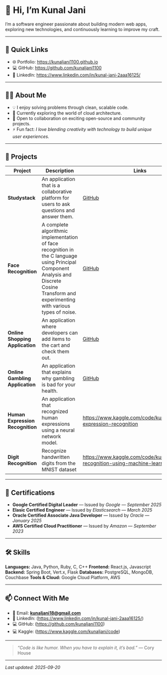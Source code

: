 # 👋 Hi, I’m Kunal Jani

I’m a software engineer passionate about building modern web apps, exploring new technologies, and continuously learning to improve my craft.  

---

## 🔗 Quick Links

- 🌐 Portfolio: https://kunaljani1100.github.io
- 💻 GitHub: https://github.com/kunaljani1100
- 🔗 LinkedIn: https://www.linkedin.com/in/kunal-jani-2aaa16125/

---

## 👨‍💻 About Me

- 💡 I enjoy solving problems through clean, scalable code.  
- 🌱 Currently exploring the world of cloud architecture.  
- 🤝 Open to collaboration on exciting open-source and community projects.  
- ⚡ Fun fact: *I love blending creativity with technology to build unique user experiences.*  

---

## 🚀 Projects

| Project | Description | Links |
|---------|-------------|-------|
| **Studystack** | An application that is a collaborative platform for users to ask questions and answer them. | [GitHub](https://github.com/kunaljani1100/study-stack.git) |
| **Face Recognition** | A complete algorithmic implementation of face recognition in the C language using Principal Component Analysis and Discrete Cosine Transform and experimenting with various types of noise. | [GitHub](https://github.com/kunaljani1100/face-recognition.git) |
| **Online Shopping Application** | An application where developers can add items to the cart and check them out. | [GitHub](https://github.com/kunaljani1100/online-shopping-application.git) |
| **Online Gambling Application** | An application that explains why gambling is bad for your health. | [GitHub](https://github.com/kunaljani1100/gambling-site.git) |
| **Human Expression Recognition** | An application that recognized human expressions using a neural network model. | https://www.kaggle.com/code/kunaljani/human-expression-recognition |
| **Digit Recognition** | Recognize handwritten digits from the MNIST dataset | https://www.kaggle.com/code/kunaljani/digit-recognition-using-machine-learning |

---

## 📜 Certifications

- **Google Certified Digital Leader** — Issued by *Google* — *September 2025*  
- **Elasic Certified Engineer** — Issued by *Elasticsearch* — *March 2025*  
- **Oracle Certified Associate Java Developer** — Issued by *Oracle* — *January 2025*  
- **AWS Certified Cloud Practitioner** — Issued by *Amazon* — *September 2023*  

---

## 🛠️ Skills

**Languages:** Java, Python, Ruby, C, C++
**Frontend:** React.js, Javascript
**Backend:** Spring Boot, Vert.x, Flask
**Databases:** PostgreSQL, MongoDB, Couchbase
**Tools & Cloud:** Google Cloud Platform, AWS

---

## 📫 Connect With Me

- 📧 Email: **kunaljani18@gmail.com**  
- 💼 LinkedIn: (https://www.linkedin.com/in/kunal-jani-2aaa16125/)  
- 💻 GitHub: (https://github.com/kunaljani1100)
- 💻 Kaggle: (https://www.kaggle.com/kunaljani/code)

---

> _“Code is like humor. When you have to explain it, it’s bad.”_ — Cory House  

---

_Last updated: 2025-09-20_

